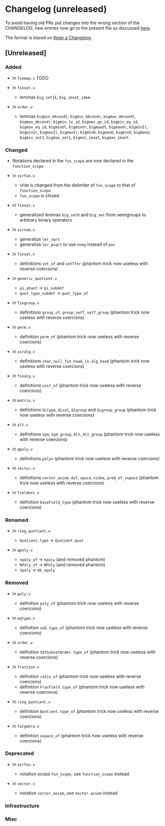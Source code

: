 # Changelog (unreleased)

To avoid having old PRs put changes into the wrong section of the CHANGELOG,
new entries now go to the present file as discussed
[here](https://github.com/math-comp/math-comp/wiki/Agenda-of-the-April-23rd-2019-meeting-9h30-to-12h30#avoiding-issues-with-changelog).

The format is based on [Keep a Changelog](https://keepachangelog.com/en/1.0.0/).

## [Unreleased]

### Added

- in `finmap.v` TODO

- in `finset.v`
  + lemmas `big_set1E`, `big_imset_idem`.

- in `order.v`
  + lemmas `bigmin_mkcondl`, `bigmin_mkcondr`, `bigmax_mkcondl`,
    `bigmax_mkcondr`, `bigmin_le_id`, `bigmax_ge_id`, `bigmin_eq_id`,
    `bigmax_eq_id`, `bigminUl`, `bigminUr`, `bigmaxUl`, `bigmaxUr`,
    `bigminIl`, `bigminIr`, `bigmaxIl`, `bigmaxIr`, `bigminD`,
    `bigmaxD`, `bigminU`, `bigmaxU`, `bigmin_set1`, `bigmax_set1`,
    `bigmin_imset`, `bigmax_imset`.

### Changed

- Notations declared in the `fun_scope` are now declared in the
  `function_scope`.

- in `ssrfun.v`
  + `%FUN` is changed from the delimiter of `fun_scope` to that of
    `function_scope`
  + `fun_scope` is closed

- in `finset.v`
  + generalized lemmas `big_set0` and `big_set` from semigroups
    to arbitrary binary operators

- in `ssrnum.v`
  + generalize `ler_sqrt`
  + generalize `ler_psqrt` to use `nneg` instead of `pos`

- in `finset.v`
  + definitions `set_of` and `setTfor`
    (phantom trick now useless with reverse coercions)

- in `generic_quotient.v`
  + `pi_phant` -> `pi_subdef`
  + `quot_type_subdef` -> `quot_type_of`

- in `fingroup.v`
  + definitions `group_of`, `group_setT`, `setT_group`
    (phantom trick now useless with reverse coercions)

- in `perm.v`
  + definition `perm_of` (phantom trick now useless with reverse coercions)

- in `ssralg.v`
  + definitions `char`, `null_fun_head`, `in_alg_head`
    (phantom trick now useless with reverse coercions)

- in `finalg.v`
  + definitions `unit_of`
    (phantom trick now useless with reverse coercions)

- in `matrix.v`
  + definitions `GLtype`, `GLval`, `GLgroup` and `GLgroup_group`
    (phantom trick now useless with reverse coercions)
- in `alt.v`
  + definitions `Sym`, `Sym_group`, `Alt`, `Alt_group`
    (phantom trick now useless with reverse coercions)

- in `qpoly.v`
  + definitions `polyn`
    (phantom trick now useless with reverse coercions)

- in `vector.v`
  + definitions `vector_axiom_def`, `space`, `vs2mx`, `pred_of_vspace`
    (phantom trick now useless with reverse coercions)

- in `fieldext.v`
  + definition `baseField_type`
    (phantom trick now useless with reverse coercions)

### Renamed

- in `ring_quotient.v`
  + `Quotient.type` -> `Quotient.quot`

- in `qpoly.v`
  + `npoly_of` -> `npoly` (and removed phantom)
  + `NPoly_of` -> `NPoly` (and removed phantom)
  + `npoly` -> `mk_npoly`

### Removed

- in `poly.v`
  + definition `poly_of` (phantom trick now useless with reverse coercions)

- in `eqtype.v`
  + definition `sub_type_of` (phantom trick now useless with reverse coercions)

- in `order.v`
  + definition `SetSubsetOrder.type_of` (phantom trick now useless with reverse coercions)

- in `fraction.v`
  + definition `ratio_of` (phantom trick now useless with reverse coercions)
  + definition `FracField.type_of` (phantom trick now useless with reverse coercions)

- in `ring_quotient.v`
  + definition `Quotient.type_of` (phantom trick now useless with reverse coercions)

- in `falgebra.v`
  + definition `aspace_of` (phantom trick now useless with reverse coercions)

### Deprecated

- in `ssrfun.v`
  + notation scope `fun_scope`, use `function_scope` instead

- in `vector.v`
  + notation `vector_axiom`, use `Vector.axiom` instead

### Infrastructure

### Misc

